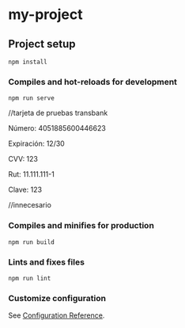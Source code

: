 # my-project

## Project setup
```
npm install
```

### Compiles and hot-reloads for development
```
npm run serve
```

//tarjeta de pruebas transbank

Número: 4051885600446623

Expiración: 12/30

CVV: 123

Rut: 11.111.111-1

Clave: 123


//innecesario
### Compiles and minifies for production
```
npm run build
```

### Lints and fixes files
```
npm run lint
```

### Customize configuration
See [Configuration Reference](https://cli.vuejs.org/config/).
